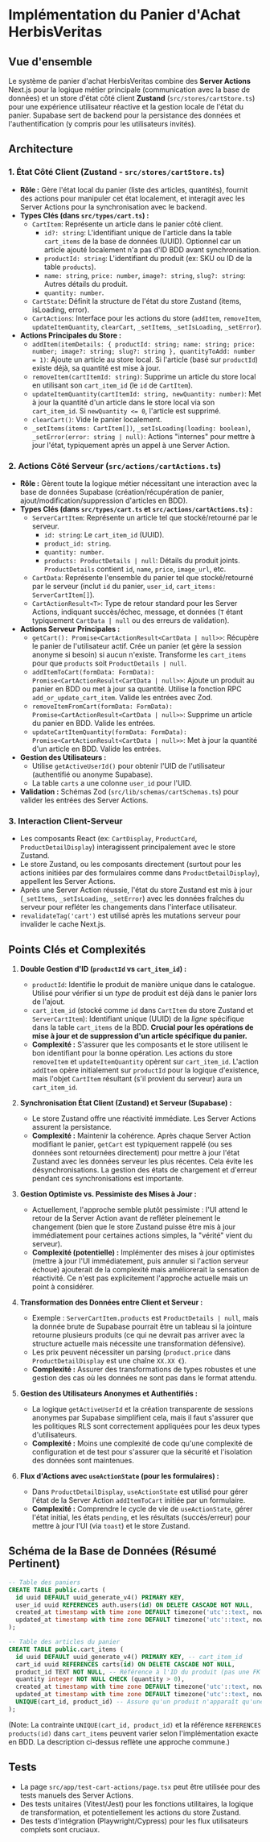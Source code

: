 # Implémentation du Panier d'Achat HerbisVeritas

## Vue d'ensemble

Le système de panier d'achat HerbisVeritas combine des **Server Actions** Next.js pour la logique métier principale (communication avec la base de données) et un store d'état côté client **Zustand** (`src/stores/cartStore.ts`) pour une expérience utilisateur réactive et la gestion locale de l'état du panier. Supabase sert de backend pour la persistance des données et l'authentification (y compris pour les utilisateurs invités).

## Architecture

### 1. État Côté Client (Zustand - `src/stores/cartStore.ts`)

- **Rôle :** Gère l'état local du panier (liste des articles, quantités), fournit des actions pour manipuler cet état localement, et interagit avec les Server Actions pour la synchronisation avec le backend.
- **Types Clés (dans `src/types/cart.ts`) :**
  - `CartItem`: Représente un article dans le panier côté client.
    - `id?: string`: L'identifiant unique de l'article dans la table `cart_items` de la base de données (UUID). Optionnel car un article ajouté localement n'a pas d'ID BDD avant synchronisation.
    - `productId: string`: L'identifiant du produit (ex: SKU ou ID de la table `products`).
    - `name: string`, `price: number`, `image?: string`, `slug?: string`: Autres détails du produit.
    - `quantity: number`.
  - `CartState`: Définit la structure de l'état du store Zustand (items, isLoading, error).
  - `CartActions`: Interface pour les actions du store (`addItem`, `removeItem`, `updateItemQuantity`, `clearCart`, `_setItems`, `_setIsLoading`, `_setError`).
- **Actions Principales du Store :**
  - `addItem(itemDetails: { productId: string; name: string; price: number; image?: string; slug?: string }, quantityToAdd: number = 1)`: Ajoute un article au store local. Si l'article (basé sur `productId`) existe déjà, sa quantité est mise à jour.
  - `removeItem(cartItemId: string)`: Supprime un article du store local en utilisant son `cart_item_id` (le `id` de `CartItem`).
  - `updateItemQuantity(cartItemId: string, newQuantity: number)`: Met à jour la quantité d'un article dans le store local via son `cart_item_id`. Si `newQuantity <= 0`, l'article est supprimé.
  - `clearCart()`: Vide le panier localement.
  - `_setItems(items: CartItem[])`, `_setIsLoading(loading: boolean)`, `_setError(error: string | null)`: Actions "internes" pour mettre à jour l'état, typiquement après un appel à une Server Action.

### 2. Actions Côté Serveur (`src/actions/cartActions.ts`)

- **Rôle :** Gèrent toute la logique métier nécessitant une interaction avec la base de données Supabase (création/récupération de panier, ajout/modification/suppression d'articles en BDD).
- **Types Clés (dans `src/types/cart.ts` et `src/actions/cartActions.ts`) :**
  - `ServerCartItem`: Représente un article tel que stocké/retourné par le serveur.
    - `id: string`: Le `cart_item_id` (UUID).
    - `product_id: string`.
    - `quantity: number`.
    - `products: ProductDetails | null`: Détails du produit joints. `ProductDetails` contient `id`, `name`, `price`, `image_url`, etc.
  - `CartData`: Représente l'ensemble du panier tel que stocké/retourné par le serveur (inclut `id` du panier, `user_id`, `cart_items: ServerCartItem[]`).
  - `CartActionResult<T>`: Type de retour standard pour les Server Actions, indiquant succès/échec, message, et données (`T` étant typiquement `CartData | null` ou des erreurs de validation).
- **Actions Serveur Principales :**
  - `getCart(): Promise<CartActionResult<CartData | null>>`: Récupère le panier de l'utilisateur actif. Crée un panier (et gère la session anonyme si besoin) si aucun n'existe. Transforme les `cart_items` pour que `products` soit `ProductDetails | null`.
  - `addItemToCart(formData: FormData): Promise<CartActionResult<CartData | null>>`: Ajoute un produit au panier en BDD ou met à jour sa quantité. Utilise la fonction RPC `add_or_update_cart_item`. Valide les entrées avec Zod.
  - `removeItemFromCart(formData: FormData): Promise<CartActionResult<CartData | null>>`: Supprime un article du panier en BDD. Valide les entrées.
  - `updateCartItemQuantity(formData: FormData): Promise<CartActionResult<CartData | null>>`: Met à jour la quantité d'un article en BDD. Valide les entrées.
- **Gestion des Utilisateurs :**
  - Utilise `getActiveUserId()` pour obtenir l'UID de l'utilisateur (authentifié ou anonyme Supabase).
  - La table `carts` a une colonne `user_id` pour l'UID.
- **Validation :** Schémas Zod (`src/lib/schemas/cartSchemas.ts`) pour valider les entrées des Server Actions.

### 3. Interaction Client-Serveur

- Les composants React (ex: `CartDisplay`, `ProductCard`, `ProductDetailDisplay`) interagissent principalement avec le store Zustand.
- Le store Zustand, ou les composants directement (surtout pour les actions initiées par des formulaires comme dans `ProductDetailDisplay`), appellent les Server Actions.
- Après une Server Action réussie, l'état du store Zustand est mis à jour (`_setItems`, `_setIsLoading`, `_setError`) avec les données fraîches du serveur pour refléter les changements dans l'interface utilisateur.
- `revalidateTag('cart')` est utilisé après les mutations serveur pour invalider le cache Next.js.

## Points Clés et Complexités

1.  **Double Gestion d'ID (`productId` vs `cart_item_id`) :**

    - `productId`: Identifie le produit de manière unique dans le catalogue. Utilisé pour vérifier si un _type_ de produit est déjà dans le panier lors de l'ajout.
    - `cart_item_id` (stocké comme `id` dans `CartItem` du store Zustand et `ServerCartItem`): Identifiant unique (UUID) de la _ligne_ spécifique dans la table `cart_items` de la BDD. **Crucial pour les opérations de mise à jour et de suppression d'un article spécifique du panier.**
    - **Complexité :** S'assurer que les composants et le store utilisent le bon identifiant pour la bonne opération. Les actions du store `removeItem` et `updateItemQuantity` opèrent sur `cart_item_id`. L'action `addItem` opère initialement sur `productId` pour la logique d'existence, mais l'objet `CartItem` résultant (s'il provient du serveur) aura un `cart_item_id`.

2.  **Synchronisation État Client (Zustand) et Serveur (Supabase) :**

    - Le store Zustand offre une réactivité immédiate. Les Server Actions assurent la persistance.
    - **Complexité :** Maintenir la cohérence. Après chaque Server Action modifiant le panier, `getCart` est typiquement rappelé (ou ses données sont retournées directement) pour mettre à jour l'état Zustand avec les données serveur les plus récentes. Cela évite les désynchronisations. La gestion des états de chargement et d'erreur pendant ces synchronisations est importante.

3.  **Gestion Optimiste vs. Pessimiste des Mises à Jour :**

    - Actuellement, l'approche semble plutôt pessimiste : l'UI attend le retour de la Server Action avant de refléter pleinement le changement (bien que le store Zustand puisse être mis à jour immédiatement pour certaines actions simples, la "vérité" vient du serveur).
    - **Complexité (potentielle) :** Implémenter des mises à jour optimistes (mettre à jour l'UI immédiatement, puis annuler si l'action serveur échoue) ajouterait de la complexité mais améliorerait la sensation de réactivité. Ce n'est pas explicitement l'approche actuelle mais un point à considérer.

4.  **Transformation des Données entre Client et Serveur :**

    - Exemple : `ServerCartItem.products` est `ProductDetails | null`, mais la donnée brute de Supabase pourrait être un tableau si la jointure retourne plusieurs produits (ce qui ne devrait pas arriver avec la structure actuelle mais nécessite une transformation défensive).
    - Les prix peuvent nécessiter un parsing (`product.price` dans `ProductDetailDisplay` est une chaîne `XX.XX €`).
    - **Complexité :** Assurer des transformations de types robustes et une gestion des cas où les données ne sont pas dans le format attendu.

5.  **Gestion des Utilisateurs Anonymes et Authentifiés :**

    - La logique `getActiveUserId` et la création transparente de sessions anonymes par Supabase simplifient cela, mais il faut s'assurer que les politiques RLS sont correctement appliquées pour les deux types d'utilisateurs.
    - **Complexité :** Moins une complexité de code qu'une complexité de configuration et de test pour s'assurer que la sécurité et l'isolation des données sont maintenues.

6.  **Flux d'Actions avec `useActionState` (pour les formulaires) :**
    - Dans `ProductDetailDisplay`, `useActionState` est utilisé pour gérer l'état de la Server Action `addItemToCart` initiée par un formulaire.
    - **Complexité :** Comprendre le cycle de vie de `useActionState`, gérer l'état initial, les états `pending`, et les résultats (succès/erreur) pour mettre à jour l'UI (via `toast`) et le store Zustand.

## Schéma de la Base de Données (Résumé Pertinent)

```sql
-- Table des paniers
CREATE TABLE public.carts (
  id uuid DEFAULT uuid_generate_v4() PRIMARY KEY,
  user_id uuid REFERENCES auth.users(id) ON DELETE CASCADE NOT NULL,
  created_at timestamp with time zone DEFAULT timezone('utc'::text, now()) NOT NULL,
  updated_at timestamp with time zone DEFAULT timezone('utc'::text, now()) NOT NULL
);

-- Table des articles du panier
CREATE TABLE public.cart_items (
  id uuid DEFAULT uuid_generate_v4() PRIMARY KEY, -- cart_item_id
  cart_id uuid REFERENCES carts(id) ON DELETE CASCADE NOT NULL,
  product_id TEXT NOT NULL, -- Référence à l'ID du produit (pas une FK directe pour flexibilité)
  quantity integer NOT NULL CHECK (quantity > 0),
  created_at timestamp with time zone DEFAULT timezone('utc'::text, now()) NOT NULL,
  updated_at timestamp with time zone DEFAULT timezone('utc'::text, now()) NOT NULL,
  UNIQUE(cart_id, product_id) -- Assure qu'un produit n'apparaît qu'une fois par panier; la quantité est gérée.
);
```

(Note: La contrainte `UNIQUE(cart_id, product_id)` et la référence `REFERENCES products(id)` dans `cart_items` peuvent varier selon l'implémentation exacte en BDD. La description ci-dessus reflète une approche commune.)

## Tests

- La page `src/app/test-cart-actions/page.tsx` peut être utilisée pour des tests manuels des Server Actions.
- Des tests unitaires (Vitest/Jest) pour les fonctions utilitaires, la logique de transformation, et potentiellement les actions du store Zustand.
- Des tests d'intégration (Playwright/Cypress) pour les flux utilisateurs complets sont cruciaux.
